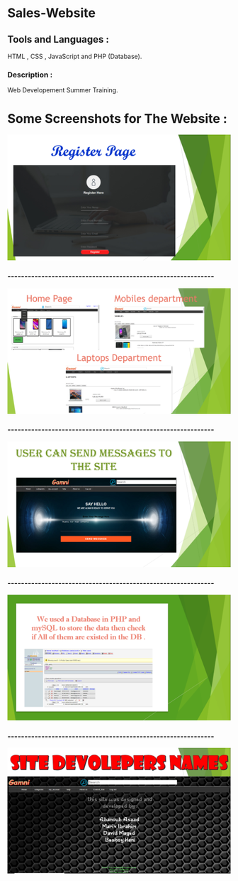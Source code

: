 # Sales-Website 
## Tools and Languages : 
HTML , CSS , JavaScript and PHP (Database).
### Description :
Web Developement Summer Training.

# Some Screenshots for The Website : 

![](Screenshots/register.png) 
### -------------------------------------------------------------
![](Screenshots/quickView.png) 
### -------------------------------------------------------------
![](Screenshots/sendMessages.png) 
### -------------------------------------------------------------
![](Screenshots/DB.png) 
### -------------------------------------------------------------
![](Screenshots/Dev_Names.png) 
